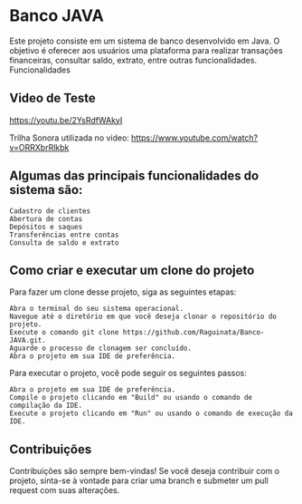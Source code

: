 <h1>Banco JAVA</h1>

Este projeto consiste em um sistema de banco desenvolvido em Java. O objetivo é oferecer aos usuários uma plataforma para realizar transações financeiras, consultar saldo, extrato, entre outras funcionalidades.
Funcionalidades

<h2>Video de Teste</h2>

https://youtu.be/2YsRdfWAkyI

Trilha Sonora utilizada no video: https://www.youtube.com/watch?v=ORRXbrRlkbk

<h2>Algumas das principais funcionalidades do sistema são:</h2>

    Cadastro de clientes
    Abertura de contas
    Depósitos e saques
    Transferências entre contas
    Consulta de saldo e extrato

<h2>Como criar e executar um clone do projeto</h2>

Para fazer um clone desse projeto, siga as seguintes etapas:

    Abra o terminal do seu sistema operacional.
    Navegue até o diretório em que você deseja clonar o repositório do projeto.
    Execute o comando git clone https://github.com/Raguinata/Banco-JAVA.git.
    Aguarde o processo de clonagem ser concluído.
    Abra o projeto em sua IDE de preferência.

Para executar o projeto, você pode seguir os seguintes passos:

    Abra o projeto em sua IDE de preferência.
    Compile o projeto clicando em "Build" ou usando o comando de compilação da IDE.
    Execute o projeto clicando em "Run" ou usando o comando de execução da IDE.

<h2>Contribuições</h2>

Contribuições são sempre bem-vindas! Se você deseja contribuir com o projeto, sinta-se à vontade para criar uma branch e submeter um pull request com suas alterações.
